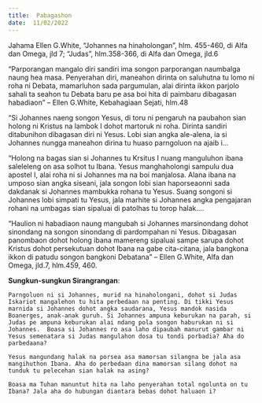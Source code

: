 ```yaml
---
title:  Pabagashon
date:  11/02/2022
---
```


Jahama Ellen G.White, “Johannes na hinaholongan”, hlm. 455-460, di Alfa dan Omega, jld 7; “Judas”, hlm.358-366, di Alfa dan Omega, jld.6

“Parporangan mangalo diri sandiri ima songon parporangan naumbalga naung hea masa. Penyerahan diri, maneahon dirinta on saluhutna tu lomo ni roha ni Debata, mamarluhon sada pargumulan, alai dirinta ikkon parjolo sahali ta seahon tu Debata baru pe asa boi hita di paimbaru dibagasan habadiaon” – Ellen G.White, Kebahagiaan Sejati, hlm.48

“Si Johannes naeng songon Yesus, di toru ni pengaruh na paubahon sian holong ni Kristus na lambok I dohot martoruk ni roha. Dirinta sandiri ditabunihon dibagasan diri ni Yesus. Lobi sian angka ale-alena, ia si Johannes nungga maneahon dirina tu huaso parngoluon na ajaib i…

“Holong na bagas sian si Johannes tu Krsitus I nuang manguluhon ibana saleleleng on asa solhot tu Ibana. Yesus manghaholongi sampulu dua apostel I, alai roha ni si Johannes ma na boi manjalosa. Alana ibana na umposo sian angka siseani, jala songon lobi sian haporseaonni sada dakdanak si Johannes mambukka rohana tu Yesus. Suang songoni si Johannes lobi simpati tu Yesus, jala marhite si Johannes angka pengajaran rohani na umbagas sian sipaluai di patolhas tu torop halak….

“Haulion ni habadiaon naung mangubah si Johannes marsinondang dohot sinondang na songon sinondang di pardompahan ni Yesus. Dibagasan panombaon dohot holong ibana mamereng sipaluai sampe sarupa dohot Kristus dohot persekutuan dohot Ibana na gabe cita-citana, jala bangkona ikkon di patudu songon bangkoni Debatana” – Ellen G.White, Alfa dan Omega, jld.7, hlm.459, 460.

**Sungkun-sungkun Sirangrangan**:

`Parngoluon ni si Johannes, murid na hinaholongani, dohot si Judas Iskariot mangalehon tu hita perbedaan na penting. Di tikki Yesus marnida si Johannes dohot angka saudarana, Yesus mandok nasida Boanerges, anak-anak guruh. Si Johannes ampuna keburukan na parah, si Judas pe ampuna keburukan alai ndang pola songon haburukan ni si Johannes.  Boasa si Johannes ro asa laho dipaubah manurut gambar ni Yesus semenatara si Judas mangulahon dosa tu tondi porbadia? Aha do parbedaana?`

`Yesus mangundang halak na porsea asa mamorsan silangna be jala asa mangihuthon Ibana. Aha do perbedaan dina mamorsan silang dohot na tunduk tu pelecehan sian halak na asing?`

`Boasa ma Tuhan manuntut hita na laho penyerahan total ngolunta on tu Ibana? Jala aha do hubungan diantara bebas dohot haluaon i?`